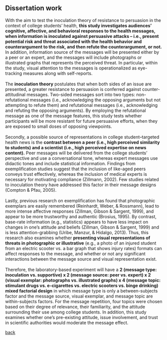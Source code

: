 

## Dissertation work 

With the aim to test the inoculation theory of resistance to persuasion in the context of college students’ health, **this study investigates audiences’ cognitive, affective, and behavioral responses to the health messages, when information is inoculated against persuasive attacks – i.e., present potential risk and threat associated with the health behavior and counterargument to the risk, and then refute the counterargument, or not.** In addition, information source of the messages will be presented either by a peer or an expert, and the messages will include photographs or illustrated graphs that represents the perceived threat. In particular, within the study, visual attention to the messages is operationalized as eye-tracking measures along with self-reports.
<br><br>
The **inoculation theory** postulates that when both sides of an issue are presented, a greater resistance to persuasion is conferred against counter-attitudinal messages. Two-sided messages sort into two types: non-refutational messages (i.e., acknowledging the opposing arguments but not attempting to refute them) and refutational messages (i.e., acknowledging and refuting the opposing arguments). By employing the refutational message as one of the message features, this study tests whether participants will be more resistant for future persuasive efforts, when they are exposed to small doses of opposing viewpoints. <br><br>
Secondly, a possible source of representations in college student–targeted health news is the **contrast between a peer (i.e., high perceived similarity to students) and a scientist (i.e., high perceived expertise on news content).** Peer messages will be delivered from the college students’ perspective and use a conversational tone, whereas expert messages use didactic tones and include statistical information. Findings from exemplification studies suggest that the inclusion of like-aged peers conveys trust effectively, whereas the inclusion of medical experts is necessary for motivating compliance (Zillmann, 2002). Few studies related to inoculation theory have addressed this factor in their message designs (Compton & Pfau, 2005). 
<br><br>
Lastly, previous research on exemplification has found that photographic exemplars are easily remembered (Reinhardt, Weber, & Rossmann), lead to more intense affective responses (Zillman, Gibson & Sargent, 1999), and appear to be more trustworthy and authentic (Brosius, 1995). By contrast, base-rate information (e.g., statistics) appears to have less impact on changes in one’s attitude and beliefs (Zillman, Gibson & Sargent, 1999) and is less attention-grabbing (Uribe, Manzur, & Hidalgo, 2013). Thus, this research also examines whether **presenting visual representations of threats in photographic or illustrative** (e.g., a photo of an injured student from an electric scooter vs. a bar graph that shows injury rates) formats can affect responses to the message, and whether or not any significant interactions between the message source and visual representation exist. 
<br><br>
Therefore, the laboratory-based experiment will have a **2 (message type: inoculation vs. supportive) x 2 (message source: peer vs. expert) x 2 (visual exemplar: photographs vs. illustrated graphs) x 4 (message topic: stimulant drugs vs. e-cigarettes vs. electric scooters vs. binge drinking) mixed factorial design** in which message type is only a between-subjects factor and the message source, visual exemplar, and message topic are within-subjects factors. For the message repetition, four topics were chosen based on their degree of relevance, their familiarity, and the attitude surrounding their use among college students. In addition, this study examines whether one’s pre-existing attitude, issue involvement, and trust in scientific authorities would moderate the message effect. 


[back](./)



